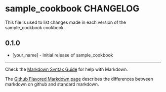 # sample_cookbook CHANGELOG

This file is used to list changes made in each version of the sample_cookbook cookbook.

## 0.1.0
- [your_name] - Initial release of sample_cookbook

- - -
Check the [Markdown Syntax Guide](http://daringfireball.net/projects/markdown/syntax) for help with Markdown.

The [Github Flavored Markdown page](http://github.github.com/github-flavored-markdown/) describes the differences between markdown on github and standard markdown.
